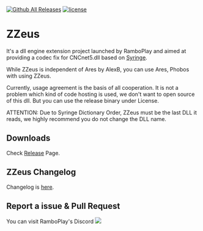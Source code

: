 [![Github All Releases](https://img.shields.io/github/downloads/RamboPlayCom/ZZeus/total.svg)](https://github.com/RamboPlayCom/ZZeus/releases)
[![license](https://img.shields.io/github/license/RamboPlayCom/ZZeus.svg)](https://github.com/RamboPlayCom/ZZeus/blob/main/LICENSE)

# ZZeus
It's a dll engine extension project launched by RamboPlay and aimed at providing a codec fix for CNCnet5.dll based on [Syringe](https://github.com/Ares-Developers/Syringe).

While ZZeus is independent of Ares by AlexB, you can use Ares, Phobos with using ZZeus.

Currently, usage agreement is the basis of all cooperation. It is not a problem which kind of code hosting is used, we don't want to open source of this dll. But you can use the release binary under License.

ATTENTION: Due to Syringe Dictionary Order, ZZeus must be the last DLL it reads, we highly recommend you do not change the DLL name.

Downloads
---------

Check [Release](https://github.com/RamboPlayCom/ZZeus/releases/tag/Release) Page.

ZZeus Changelog
---------

Changelog is [here](https://ra2.com/information/1067548396652408832).


Report a issue & Pull Request
---------

You can visit RamboPlay's Discord
[![](https://img.shields.io/discord/956480822716805121?label=Discord)](https://discord.gg/BycDwdFw5X)  
